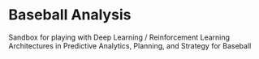 # Baseball Analysis
Sandbox for playing with Deep Learning / Reinforcement Learning Architectures in Predictive Analytics, Planning, and Strategy for Baseball
